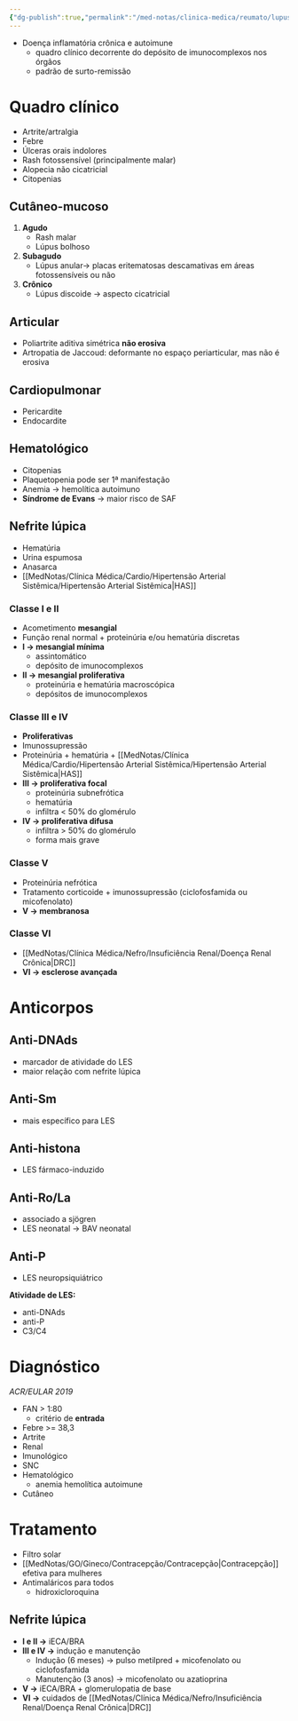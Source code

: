 ```yaml
---
{"dg-publish":true,"permalink":"/med-notas/clinica-medica/reumato/lupus-eritematoso-sistemico/"}
---
```


- Doença inflamatória crônica e autoimune
	- quadro clínico decorrente do depósito de imunocomplexos nos órgãos
	- padrão de surto-remissão
# Quadro clínico
- Artrite/artralgia
- Febre
- Úlceras orais indolores
- Rash fotossensível (principalmente malar)
- Alopecia não cicatricial
- Citopenias
## Cutâneo-mucoso
1. **Agudo**
	- Rash malar
	- Lúpus bolhoso
2. **Subagudo**
	- Lúpus anular-> placas eritematosas descamativas em áreas fotossensíveis ou não
3. **Crônico**
	- Lúpus discoide -> aspecto cicatricial

## Articular
- Poliartrite aditiva simétrica **não erosiva**
- Artropatia de Jaccoud: deformante no espaço periarticular, mas não é erosiva

## Cardiopulmonar
- Pericardite
- Endocardite

## Hematológico
- Citopenias
- Plaquetopenia pode ser 1ª manifestação
- Anemia -> hemolítica autoimuno
- **Síndrome de Evans** -> maior risco de SAF

## Nefrite lúpica
- Hematúria
- Urina espumosa
- Anasarca
- [[MedNotas/Clínica Médica/Cardio/Hipertensão Arterial Sistêmica/Hipertensão Arterial Sistêmica\|HAS]]
### Classe I e II
- Acometimento **mesangial**
- Função renal normal + proteinúria e/ou hematúria discretas
- **I -> mesangial mínima**
	- assintomático 
	- depósito de imunocomplexos
- **II -> mesangial proliferativa**
	- proteinúria e hematúria macroscópica
	- depósitos de imunocomplexos
### Classe III e IV 
- **Proliferativas**
- Imunossupressão
- Proteinúria + hematúria + [[MedNotas/Clínica Médica/Cardio/Hipertensão Arterial Sistêmica/Hipertensão Arterial Sistêmica\|HAS]]
- **III -> proliferativa focal**
	- proteinúria subnefrótica
	- hematúria
	- infiltra < 50% do glomérulo
- **IV -> proliferativa difusa**
	- infiltra > 50% do glomérulo
	- forma mais grave

### Classe V
- Proteinúria nefrótica
- Tratamento corticoide + imunossupressão (ciclofosfamida ou micofenolato)
- **V -> membranosa**

### Classe VI
- [[MedNotas/Clínica Médica/Nefro/Insuficiência Renal/Doença Renal Crônica\|DRC]]
- **VI -> esclerose avançada**

# Anticorpos
## Anti-DNAds
- marcador de atividade do LES
- maior relação com nefrite lúpica

## Anti-Sm
- mais específico para LES

## Anti-histona 
- LES fármaco-induzido

## Anti-Ro/La
- associado a sjögren
- LES neonatal -> BAV neonatal

## Anti-P
- LES neuropsiquiátrico

**Atividade de LES:**
- anti-DNAds
- anti-P
- C3/C4

# Diagnóstico
*ACR/EULAR 2019*
- FAN > 1:80
	- critério de **entrada**
- Febre >= 38,3
- Artrite
- Renal
- Imunológico
- SNC
- Hematológico
	- anemia hemolítica autoimune
- Cutâneo

# Tratamento
- Filtro solar
- [[MedNotas/GO/Gineco/Contracepção/Contracepção\|Contracepção]] efetiva para mulheres
- Antimaláricos para todos
	- hidroxicloroquina
## Nefrite lúpica
- **I e II ->** iECA/BRA
- **III e IV ->** indução e manutenção
	- Indução (6 meses) -> pulso metilpred + micofenolato ou ciclofosfamida
	- Manutenção (3 anos) -> micofenolato ou azatioprina
- **V ->** iECA/BRA + glomerulopatia de base
- **VI ->** cuidados de [[MedNotas/Clínica Médica/Nefro/Insuficiência Renal/Doença Renal Crônica\|DRC]]